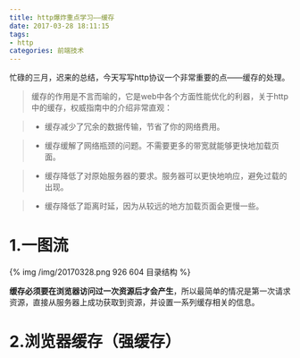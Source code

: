 ```yaml
---
title: http爆炸重点学习——缓存
date: 2017-03-28 18:11:15
tags:
- http
categories: 前端技术
---
```


忙碌的三月，迟来的总结，今天写写http协议一个非常重要的点——缓存的处理。

<!-- more -->

> 缓存的作用是不言而喻的，它是web中各个方面性能优化的利器，关于http中的缓存，权威指南中的介绍非常直观：

> - 缓存减少了冗余的数据传输，节省了你的网络费用。

> - 缓存缓解了网络瓶颈的问题。不需要更多的带宽就能够更快地加载页面。

> - 缓存降低了对原始服务器的要求。服务器可以更快地响应，避免过载的出现。

> - 缓存降低了距离时延，因为从较远的地方加载页面会更慢一些。


# 1.一图流
{% img /img/20170328.png 926 604 目录结构 %}

**缓存必须要在浏览器访问过一次资源后才会产生**，所以最简单的情况是第一次请求资源，直接从服务器上成功获取到资源，并设置一系列缓存相关的信息。

# 2.浏览器缓存（强缓存）
